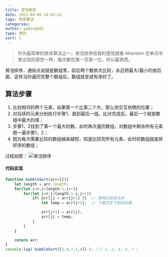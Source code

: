 ```yaml
---
title: 冒泡排序
date: 2021-04-06 18:02:22
tags: 排序算法
categories: 
author: yaming042
type: 原创
sort: 1
---
```


> 作为最简单的排序算法之一，冒泡排序给我的感觉就像 Abandon 在单词书里出现的感觉一样，每次都在第一页第一位，所以最熟悉。

冒泡排序，通俗点说就是数组里，前后两个数依次比较，永远把最大/最小的放后面，这样当你遍历完整个数组后，数组就变成有序的了。
## 算法步骤

1. 比较相邻的两个元素，如果第一个比第二个大，那么则交互他俩的位置；
2. 对后续的元素分别执行步骤1，直到最后一组，比对完成后，最后一个就是数组中最大的值；
3. 步骤1，2找到了第一个最大的数。此时再次遍历数组，对数组中剩余所有元素跑一遍步骤1，2；
4. 因为每次需要比较的数组越来越短，知道比较完所有元素，此时的数组就是排好序的数组；

过程如图：
![冒泡排序](sort.gif)

#### 代码实现
```javascript
function bubbleSort(arr=[]){
    let length = arr.length;
    for(let i=0;i<length-1;i++){
        for(let j=0;j<length-1-i;j++){
            if( arr[j] > arr[j+1] ){  // 两两比较找大的
                let temp = arr[j+1];  // 下面交互下前后位置

                arr[j+1] = arr[j];
                arr[j] = temp;
            }
        }
    }

    return arr;
}
console.log( bubbleSort([2,4,7,1,4]) ); //[ 1, 2, 4, 4, 7 ]
```